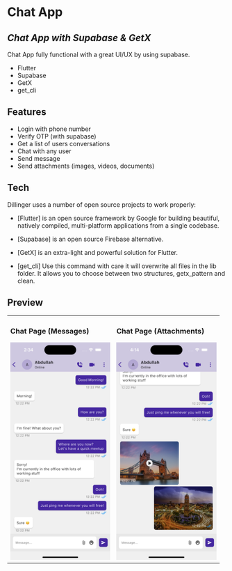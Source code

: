 # Chat App

## _Chat App with Supabase & GetX_

Chat App fully functional with a great UI/UX by using  supabase.

- Flutter
- Supabase
- GetX
- get_cli


## Features

- Login with phone number
- Verify OTP (with supabase)
- Get a list of users conversations
- Chat with any user
- Send message
- Send attachments (images, videos, documents)

## Tech

Dillinger uses a number of open source projects to work properly:

- [Flutter] is an open source framework by Google for building beautiful, natively compiled, multi-platform applications from a single codebase.

- [Supabase] is an open source Firebase alternative.
- [GetX] is an extra-light and powerful solution for Flutter.
- [get_cli] Use this command with care it will overwrite all files in the lib folder. It allows you to choose between two structures, getx_pattern and clean.


## Preview
<table>
  <tr>
    <td>
      <h3>Chat Page (Messages)</h3>
      <img src="https://github.com/chandabdullah/chat_app_flutter_getx_supabase/blob/main/assets/presentation/chat%20messages.png" height="500" alt="chat message.png"/>
    </td>
    <td>
      <h3>Chat Page (Attachments)</h3>
      <img src="https://github.com/chandabdullah/chat_app_flutter_getx_supabase/blob/main/assets/presentation/chat%20attachements%20(image%20&%20video).png" height="500" alt="chat message.png"/>
    </td>
  </tr>
</table>
